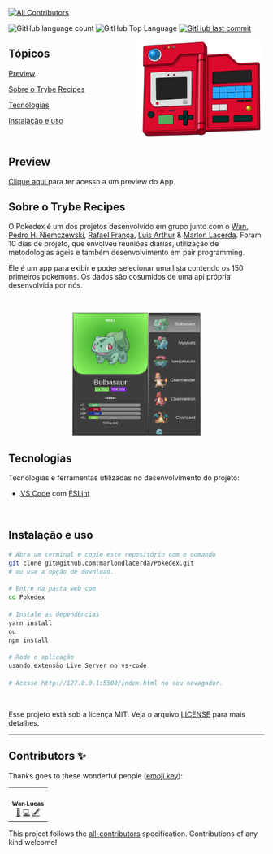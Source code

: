 <!-- ALL-CONTRIBUTORS-BADGE:START - Do not remove or modify this section -->
[![All Contributors](https://img.shields.io/badge/all_contributors-1-orange.svg?style=flat-square)](#contributors-)
<!-- ALL-CONTRIBUTORS-BADGE:END -->

<p>
  <img alt="GitHub language count" src="https://img.shields.io/github/languages/count/marlondlacerda/pokedex?color=6E40C9&style=flat-square">
  <img alt="GitHub Top Language" src="https://img.shields.io/github/languages/top/marlondlacerda/pokedex?color=6E40C9&style=flat-square">
  <a href="https://github.com/marlondlacerda/pokedex/commits/main">
    <img alt="GitHub last commit" src="https://img.shields.io/github/last-commit/marlondlacerda/pokedex?color=6E40C9&style=flat-square">
  </a>
</p>

<img align="right" src="header.png" width="50%" alt="Pokedex">

## Tópicos 

[Preview](#preview)

[Sobre o Trybe Recipes](#sobre-o-trybe-recipes)

[Tecnologias](#tecnologias)

[Instalação e uso](#instalação-e-uso)

<br>

## Preview

<a title="Pokedex" href="https://marlondlacerda.github.io/Pokedex/" >Clique aqui </a> para ter acesso a um  preview do App. <br>

## Sobre o Trybe Recipes 

O Pokedex é um dos projetos desenvolvido em grupo junto com o [Wan](https://github.com/wanlucas), [Pedro H. Niemczewski](https://github.com/PedroHasseDev), [Rafael França](https://github.com/rafaelftourinho), [Luis Arthur](https://github.com/luisArthurRodriguesDaSilva) & [Marlon Lacerda](https://github.com/marlondlacerda). Foram 10 dias de projeto, que envolveu reuniões diárias, utilização de metodologias ágeis e também desenvolvimento em pair programming.

Ele é um app para exibir e poder selecionar uma lista contendo os 150 primeiros pokemons.
Os dados são cosumidos de uma api própria desenvolvida por nós.

<br>

<p align="center">
  <img src="preview.png" alt="Página inicial" width="50%" />

</p>

## Tecnologias

Tecnologias e ferramentas utilizadas no desenvolvimento do projeto:

- [VS Code](https://code.visualstudio.com/) com [ESLint](https://eslint.org/)

<br>

## Instalação e uso

```bash
# Abra um terminal e copie este repositório com o comando
git clone git@github.com:marlondlacerda/Pokedex.git
# ou use a opção de download.

# Entre na pasta web com 
cd Pokedex

# Instale as dependências
yarn install
ou 
npm install

# Rode o aplicação
usando extensão Live Server no vs-code

# Acesse http://127.0.0.1:5500/index.html no seu navagador.
```

<br>

Esse projeto está sob a licença MIT. Veja o arquivo [LICENSE](/LICENSE) para mais detalhes.

---

## Contributors ✨

Thanks goes to these wonderful people ([emoji key](https://allcontributors.org/docs/en/emoji-key)):
<!-- ALL-CONTRIBUTORS-LIST:START - Do not remove or modify this section -->
<!-- prettier-ignore-start -->
<!-- markdownlint-disable -->
<table>
  <tr>
    <td align="center"><a href="https://github.com/wanlucas"><img src="https://avatars.githubusercontent.com/u/76530841?v=4?s=100" width="100px;" alt=""/><br /><sub><b>Wan Lucas</b></sub></a><br /><a href="#ideas-wanlucas" title="Ideas, Planning, & Feedback">🤔</a> <a href="https://github.com/marlondlacerda/Pokedex/commits?author=wanlucas" title="Code">💻</a> <a href="#content-wanlucas" title="Content">🖋</a></td>
  </tr>
</table>

<!-- markdownlint-restore -->
<!-- prettier-ignore-end -->

<!-- ALL-CONTRIBUTORS-LIST:END -->

<!-- ALL-CONTRIBUTORS-LIST:START - Do not remove or modify this section -->
<!-- prettier-ignore-start -->
<!-- markdownlint-disable -->

<!-- markdownlint-restore -->
<!-- prettier-ignore-end -->

<!-- ALL-CONTRIBUTORS-LIST:END -->

This project follows the [all-contributors](https://github.com/all-contributors/all-contributors) specification. Contributions of any kind welcome!

